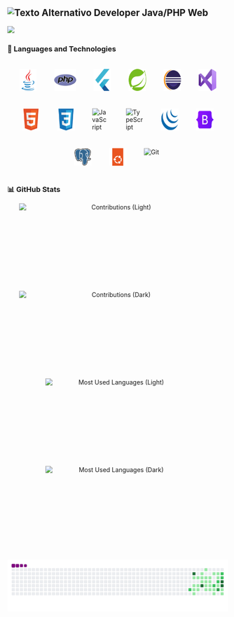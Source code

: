 ## <img src="https://i.imgur.com/tQEJFOF.png" alt="Texto Alternativo" width="50"/>  Developer Java/PHP Web
<a href="https://www.linkedin.com/in/wagner-andrade-876b6460" target="_blank"><img src="https://img.shields.io/badge/-LinkedIn-%230077B5?style=for-the-badge&logo=linkedin&logoColor=white" target="_blank"></a> 

### 🤖 Languages ​​and Technologies
<div align="align="center"">
  <div style="display: flex; flex-wrap: wrap; justify-content: center; pointer-events: none;">
    <img alt="Java" title="Java" width="40px" style="margin: 20px;" src="https://github.com/devicons/devicon/blob/master/icons/java/java-original.svg" />
    <img alt="PHP" title="PHP" width="50px" style="margin: 20px;" src="https://github.com/devicons/devicon/blob/master/icons/php/php-original.svg" />
    <img alt="Flutter" title="Flutter" width="40px" style="margin: 20px;" src="https://github.com/devicons/devicon/blob/master/icons/flutter/flutter-original.svg" />
    <img alt="Spring Boot" title="Spring Boot" width="40px" style="margin: 20px;" src="https://github.com/devicons/devicon/blob/master/icons/spring/spring-original.svg" />
    <img alt="Eclipse IDE" title="Eclipse IDE" width="40px" style="margin: 20px;" src="https://github.com/devicons/devicon/blob/master/icons/eclipse/eclipse-original.svg" />
    <img alt="Visual Studio Code" title="Visual Studio Code" width="40px" style="margin: 20px;" src="https://github.com/devicons/devicon/blob/master/icons/visualstudio/visualstudio-original.svg" />
    <img alt="HTML" title="HTML" width="40px" style="margin: 20px;" src="https://github.com/devicons/devicon/blob/master/icons/html5/html5-original.svg" />
    <img alt="CSS" title="CSS" width="40px" style="margin: 20px;" src="https://github.com/devicons/devicon/blob/master/icons/css3/css3-original.svg" />
    <img alt="JavaScript" title="JavaScript" width="37px" style="margin: 20px;" src="https://i.imgur.com/uTvtNFc.png" />
    <img alt="TypeScript" title="TypeScript" width="40px" style="margin: 20px;" src="https://cdn.jsdelivr.net/gh/devicons/devicon@latest/icons/typescript/typescript-original.svg" />
    <img alt="jQuery" title="jQuery" width="40px" style="margin: 20px;" src="https://github.com/devicons/devicon/blob/master/icons/jquery/jquery-original.svg" />
    <img alt="Bootstrap" title="Bootstrap" width="40px" style="margin: 20px;" src="https://github.com/devicons/devicon/blob/master/icons/bootstrap/bootstrap-original.svg" />
    <img alt="PostgreSQL" title="PostgreSQL" width="40px" style="margin: 20px;" src="https://github.com/devicons/devicon/blob/master/icons/postgresql/postgresql-original.svg" />
    <img alt="Ubuntu" title="Ubuntu" width="40px" style="margin: 20px;" src="https://github.com/devicons/devicon/blob/master/icons/ubuntu/ubuntu-original.svg" />
    <img alt="Git" title="Git" width="40px" style="margin: 20px;" src="https://cdn.jsdelivr.net/gh/devicons/devicon@latest/icons/git/git-original.svg" />
  </div>
</div>

### 📊 GitHub Stats
<div align="center">
  <div style="display: flex; flex-wrap: wrap; justify-content: center;">
     <a href="https://github.com/wagnerdf#gh-light-mode-only" target="_blank">
    <img align="left" height="200" width="450" src="https://github-readme-streak-stats-seven-chi.vercel.app?user=wagnerdf&theme=vue#gh-light-mode-only" alt="Contributions (Light)" />
  </a>
  <a href="https://github.com/wagnerdf#gh-dark-mode-only" target="_blank">
    <img align="left" height="200" width="450" src="https://github-readme-streak-stats-seven-chi.vercel.app?user=wagnerdf&theme=nightowl#gh-dark-mode-only" alt="Contributions (Dark)" />
  </a>
    <!-- Most Used Languages -->
  <a href="https://github.com/wagnerdf#gh-light-mode-only" target="_blank">
    <img align="left" height="200" width="330" src="https://github-readme-stats-git-master-simplysabir.vercel.app/api/top-langs/?username=wagnerdf&langs_count=8&layout=compact&theme=vue#gh-light-mode-only" alt="Most Used Languages (Light)" />
  </a>
  <a href="https://github.com/wagnerdf#gh-dark-mode-only" target="_blank">
    <img align="left" height="200" width="330" src="https://github-readme-stats-git-master-simplysabir.vercel.app/api/top-langs/?username=wagnerdf&langs_count=8&layout=compact&theme=nightowl#gh-dark-mode-only" alt="Most Used Languages (Dark)" />
  </a>
  </div>
</div>

![snake gif](https://github.com/wagnerdf/wagnerdf/blob/output/github-contribution-grid-snake.gif)
